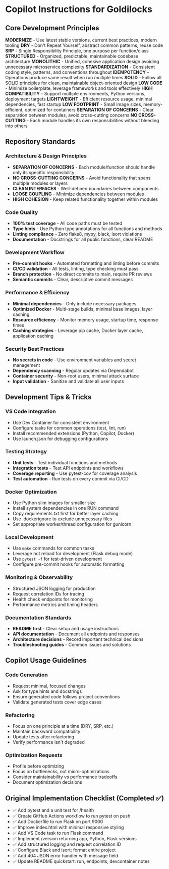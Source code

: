 # Copilot Instructions for Goldilocks

## Core Development Principles

**MODERNIZE** - Use latest stable versions, current best practices, modern tooling
**DRY** - Don't Repeat Yourself, abstract common patterns, reuse code
**SRP** - Single Responsibility Principle, one purpose per function/class
**STRUCTURED** - Organized, predictable, maintainable codebase architecture
**MONOLITHIC** - Unified, cohesive application design avoiding unnecessary microservice complexity
**STANDARDIZATION** - Consistent coding style, patterns, and conventions throughout
**IDEMPOTENCY** - Operations produce same result when run multiple times
**SOLID** - Follow all SOLID principles for clean, maintainable object-oriented design
**LOW CODE** - Minimize boilerplate, leverage frameworks and tools effectively
**HIGH COMPATIBILITY** - Support multiple environments, Python versions, deployment targets
**LIGHTWEIGHT** - Efficient resource usage, minimal dependencies, fast startup
**LOW FOOTPRINT** - Small image sizes, memory-efficient, optimized for containers
**SEPARATION OF CONCERNS** - Clear separation between modules, avoid cross-cutting concerns
**NO CROSS-CUTTING** - Each module handles its own responsibilities without bleeding into others

## Repository Standards

### Architecture & Design Principles

- **SEPARATION OF CONCERNS** - Each module/function should handle only its specific responsibility
- **NO CROSS-CUTTING CONCERNS** - Avoid functionality that spans multiple modules or layers
- **CLEAN INTERFACES** - Well-defined boundaries between components
- **LOOSE COUPLING** - Minimize dependencies between modules
- **HIGH COHESION** - Keep related functionality together within modules

### Code Quality

- **100% test coverage** - All code paths must be tested
- **Type hints** - Use Python type annotations for all functions and methods
- **Linting compliance** - Zero flake8, mypy, black, isort violations
- **Documentation** - Docstrings for all public functions, clear README

### Development Workflow

- **Pre-commit hooks** - Automated formatting and linting before commits
- **CI/CD validation** - All tests, linting, type checking must pass
- **Branch protection** - No direct commits to main, require PR reviews
- **Semantic commits** - Clear, descriptive commit messages

### Performance & Efficiency

- **Minimal dependencies** - Only include necessary packages
- **Optimized Docker** - Multi-stage builds, minimal base images, layer caching
- **Resource efficiency** - Monitor memory usage, startup time, response times
- **Caching strategies** - Leverage pip cache, Docker layer cache, application caching

### Security Best Practices

- **No secrets in code** - Use environment variables and secret management
- **Dependency scanning** - Regular updates via Dependabot
- **Container security** - Non-root users, minimal attack surface
- **Input validation** - Sanitize and validate all user inputs

## Development Tips & Tricks

### VS Code Integration

- Use Dev Container for consistent environment
- Configure tasks for common operations (test, lint, run)
- Install recommended extensions (Python, Copilot, Docker)
- Use launch.json for debugging configurations

### Testing Strategy

- **Unit tests** - Test individual functions and methods
- **Integration tests** - Test API endpoints and workflows
- **Coverage reporting** - Use pytest-cov for coverage analysis
- **Test automation** - Run tests on every commit via CI/CD

### Docker Optimization

- Use Python slim images for smaller size
- Install system dependencies in one RUN command
- Copy requirements.txt first for better layer caching
- Use .dockerignore to exclude unnecessary files
- Set appropriate worker/thread configuration for gunicorn

### Local Development

- Use `make` commands for common tasks
- Leverage hot reload for development (Flask debug mode)
- Use `pytest -f` for test-driven development
- Configure pre-commit hooks for automatic formatting

### Monitoring & Observability

- Structured JSON logging for production
- Request correlation IDs for tracing
- Health check endpoints for monitoring
- Performance metrics and timing headers

### Documentation Standards

- **README first** - Clear setup and usage instructions
- **API documentation** - Document all endpoints and responses
- **Architecture decisions** - Record important technical decisions
- **Troubleshooting guides** - Common issues and solutions

## Copilot Usage Guidelines

### Code Generation

- Request minimal, focused changes
- Ask for type hints and docstrings
- Ensure generated code follows project conventions
- Validate generated tests cover edge cases

### Refactoring

- Focus on one principle at a time (DRY, SRP, etc.)
- Maintain backward compatibility
- Update tests after refactoring
- Verify performance isn't degraded

### Optimization Requests

- Profile before optimizing
- Focus on bottlenecks, not micro-optimizations
- Consider maintainability vs performance tradeoffs
- Document optimization decisions

## Original Implementation Checklist (Completed ✅)

- ✅ Add pytest and a unit test for /health
- ✅ Create GitHub Actions workflow to run pytest on push
- ✅ Add Dockerfile to run Flask on port 9000
- ✅ Improve index.html with minimal responsive styling
- ✅ Add VS Code task to run Flask command
- ✅ Implement /version returning app, Python, Flask versions
- ✅ Add structured logging and request correlation ID
- ✅ Configure Black and isort; format entire project
- ✅ Add 404 JSON error handler with message field
- ✅ Update README quickstart: run, endpoints, devcontainer notes
